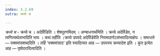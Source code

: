 ```yaml
---
index: 3.2.69
sutra: क्रव्ये च

---
```

_क्रव्ये च_ - क्रव्ये च । अदेर्विडिति । शेषपूरणमिदम् । अण्बाधनार्थमिति । क्रव्ये अदेर्विडेव, न त्वणित्यर्थलाभादिति भावः । कथं तर्हीति ।क्रव्ये उपपदे अदेर्विडेवे॑ति नियमादणोऽसंभवादित्याक्षेपः । समाधत्ते —  पक्वमांसशब्ददिति । तर्हि 'पक्वमांसाद' इति स्यादित्यत आह — उपपस्य क्रव्यादेश इति । कुत इत्येत आह —  पृषोदरादित्वादिति ।